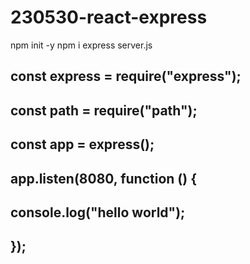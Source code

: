 # 230530-react-express

npm init -y
npm i express
server.js

## const express = require("express");

## const path = require("path");

## const app = express();

##

## app.listen(8080, function () {

## console.log("hello world");

## });
